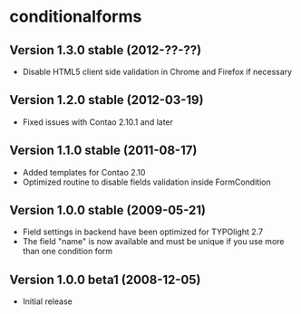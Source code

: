 
conditionalforms
================

Version 1.3.0 stable (2012-??-??)
---------------------------------
- Disable HTML5 client side validation in Chrome and Firefox if necessary

Version 1.2.0 stable (2012-03-19)
---------------------------------
- Fixed issues with Contao 2.10.1 and later

Version 1.1.0 stable (2011-08-17)
---------------------------------
- Added templates for Contao 2.10
- Optimized routine to disable fields validation inside FormCondition

Version 1.0.0 stable (2009-05-21)
---------------------------------
- Field settings in backend have been optimized for TYPOlight 2.7
- The field "name" is now available and must be unique if you use more than one condition form

Version 1.0.0 beta1 (2008-12-05)
---------------------------------
- Initial release